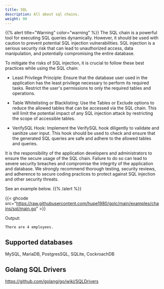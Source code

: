 ```yaml
---
title: SQL
description: All about sql chains.
weight: 90
---
```

{{% alert title="Warning" color="warning" %}}
The SQL chain is a powerful tool for executing SQL queries dynamically. However, it should be used with caution to prevent potential SQL injection vulnerabilities. SQL injection is a serious security risk that can lead to unauthorized access, data manipulation, and potentially compromising the entire database.

To mitigate the risks of SQL injection, it is crucial to follow these best practices while using the SQL chain:

- Least Privilege Principle: Ensure that the database user used in the application has the least privilege necessary to perform its required tasks. Restrict the user's permissions to only the required tables and operations.

- Table Whitelisting or Blacklisting: Use the Tables or Exclude options to reduce the allowed tables that can be accessed via the SQL chain. This will limit the potential impact of any SQL injection attack by restricting the scope of accessible tables.

- VerifySQL Hook: Implement the VerifySQL hook diligently to validate and sanitize user input. This hook should be used to check and ensure that the generated SQL queries are safe and adhere to the allowed tables and queries.

It is the responsibility of the application developers and administrators to ensure the secure usage of the SQL chain. Failure to do so can lead to severe security breaches and compromise the integrity of the application and database. We strongly recommend thorough testing, security reviews, and adherence to secure coding practices to protect against SQL injection and other security threats.

See an example below.
{{% /alert %}}

{{< ghcode src="https://raw.githubusercontent.com/hupe1980/golc/main/examples/chains/sql/main.go" >}}

Output:
```text
There are 4 employees.
```

## Supported databases
MySQL, MariaDB, PostgresSQL, SQLite, CockroachDB

## Golang SQL Drivers
https://github.com/golang/go/wiki/SQLDrivers